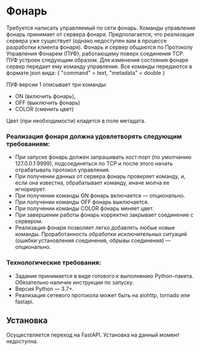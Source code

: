 # Фонарь
Требуется написать управляемый по сети фонарь. Команды управления фонарь
принимает от сервера фонаря. Предполагается, что реализация сервера уже
существует (однако недоступен вам в процессе разработки клиента фонаря). Фонарь
и сервер общаются по Протоколу Управления Фонарем (ПУФ), работающему поверх
соединения TCP.
ПУФ устроен следующим образом. Для изменения состояния фонаря сервер
передает ему команду управления. Все команды передаются в формате json вида:
{
"command" = text,
"metadata" = double
}

ПУФ версии 1 описывает три команды:
- ON (включить фонарь),
- OFF (выключить фонарь)
- COLOR (сменить цвет)

Цвет (при необходимости) кладется в поле метадата.
### Реализация фонаря должна удовлетворять следующим требованиям:
- При запуске фонарь должен запрашивать хост:порт (по умолчанию
127.0.0.1:9999), подсоединяться по TCP и после этого начать
отрабатывать протокол управления.
- При получении данных от сервера фонарь проверяет команду,
и, если она известна, обрабатывает команду, иначе молча ее игнорирует.
- При получении команды ON фонарь включается — опционально.
- При получении команды OFF фонарь выключается.
- При получении команды COLOR фонарь меняет цвет.
- При завершении работы фонарь корректно закрывает соединение
с сервером.
- Реализация фонаря позволяет легко добавлять любые новые команды.
Проработанность обработки исключительных ситуаций (ошибки
установления соединения, обрывы соединения) — опционально.

### Технологические требования:
- Задание принимается в виде готового к выполнению Python-пакета.
Обязательно наличие инструкции по запуску.
- Версия Python — 3.7+.
- Реализация сетевого протокола может быть на aiohttp, tornado или fastapi.

## Установка
Осуществляется переход на FastAPI. Установка на данный момент недоступна.
<!---Задание оформлено в виде Docker-контейнера.

Для начала скопируйте репозиторий и перейдите в папку с проектом:
```
git clone https://github.com/Jericho-kd/ownscript-lantern.git
cd ownscript-lantern
```
Выполните следующие команды:
```
docker build . -t lantern_app
docker run -p 9999:9999 lantern_app
```
Сервер запущен

## Использование
Откройте терминал и выполните команду:
```
telnet 0.0.0.0 9999
```
(Вместо адреса 127.0.0.1 используется адрес 0.0.0.0 из-за проблем с мэппингом портов и адресов в Docker-контейнере)

После удачного подключения вы увидите следующее сообщение:
```
Trying 0.0.0.0...
Connected to 0.0.0.0.
Escape character is '^]'.
Please provide data in the following format {"command":"your command", "metadata": "your metadata"}.
Field 'metadata' is optional (only use to switch lantern colors).
```
Вы подключились к серверу. Теперь можно отправлять на сервер команды следующего формата:
```
{"command":"ON"}  - включить фонарь
{"command":"OFF"} - выключить фонарь
{"command":"COLOR", "metadata":"Yellow"} - сменить цвет фонаря
{"command":"END"} - отключиться от сервера
```
(Поле "metadata" в командах ON, OFF, END опционально)

## Тестирование
Находится в разработке--->